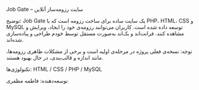 Job Gate – سایت رزومه‌ساز آنلاین

توضیح:
Job Gate یک سایت ساده برای ساخت رزومه است که با PHP، HTML، CSS و MySQL توسعه داده شده است.
کاربران می‌توانند رزومه‌ی خود را ایجاد، ویرایش و مشاهده کنند. فرانت‌اند و بک‌اند به‌صورت مستقل توسط خودم طراحی و پیاده‌سازی شده‌اند.

توجه:
نسخه‌ی فعلی پروژه در مرحله‌ی اولیه است و برخی از مشکلات ظاهری رزومه‌ها، مانند اندازه و قالب‌بندی، در حال بهبود هستند.

تکنولوژی‌ها:
HTML / CSS / PHP / MySQL

توسعه‌دهنده:
فاطمه مظفری
